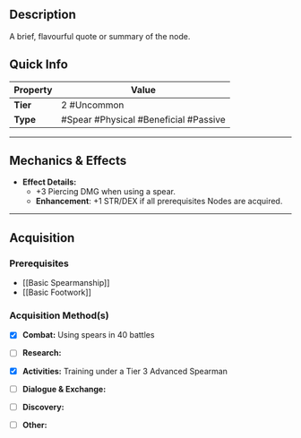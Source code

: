## Description
 A brief, flavourful quote or summary of the node.

## Quick Info
| Property | Value                                 |
| -------- | ------------------------------------- |
| **Tier** | 2 #Uncommon                           |
| **Type** | #Spear #Physical #Beneficial #Passive |

---

## Mechanics & Effects
- **Effect Details:**
    - +3 Piercing DMG when using a spear.
    - **Enhancement**: +1 STR/DEX if all prerequisites Nodes are acquired.

---

## Acquisition
### Prerequisites
- [[Basic Spearmanship]]
- [[Basic Footwork]]

### Acquisition Method(s)
- [x] **Combat:** Using spears in 40 battles
- [ ] **Research:** 
- [x] **Activities:** Training under a Tier 3 Advanced Spearman
- [ ] **Dialogue & Exchange:** 
- [ ] **Discovery:** 
- [ ] **Other:** 


